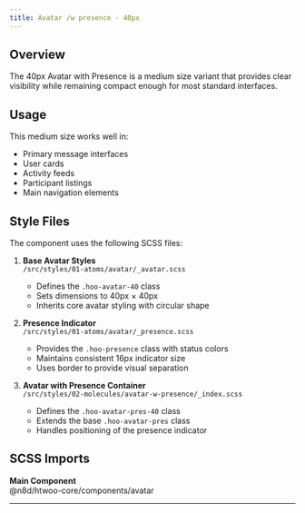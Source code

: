 ```yaml
---
title: Avatar /w presence - 40px
---
```


## Overview

The 40px Avatar with Presence is a medium size variant that provides clear visibility while remaining compact enough for most standard interfaces.

## Usage

This medium size works well in:
- Primary message interfaces
- User cards
- Activity feeds
- Participant listings
- Main navigation elements

## Style Files

The component uses the following SCSS files:

1. **Base Avatar Styles**  
   `/src/styles/01-atoms/avatar/_avatar.scss`
   - Defines the `.hoo-avatar-40` class
   - Sets dimensions to 40px × 40px
   - Inherits core avatar styling with circular shape

2. **Presence Indicator**  
   `/src/styles/01-atoms/avatar/_presence.scss`
   - Provides the `.hoo-presence` class with status colors
   - Maintains consistent 16px indicator size
   - Uses border to provide visual separation

3. **Avatar with Presence Container**  
   `/src/styles/02-molecules/avatar-w-presence/_index.scss`  
   - Defines the `.hoo-avatar-pres-40` class
   - Extends the base `.hoo-avatar-pres` class
   - Handles positioning of the presence indicator

## SCSS Imports

**Main Component**\
@n8d/htwoo-core/components/avatar

***